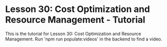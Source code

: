 # Lesson 30: Cost Optimization and Resource Management - Tutorial

This is the tutorial for Lesson 30: Cost Optimization and Resource Management. Run 'npm run populate:videos' in the backend to find a video.